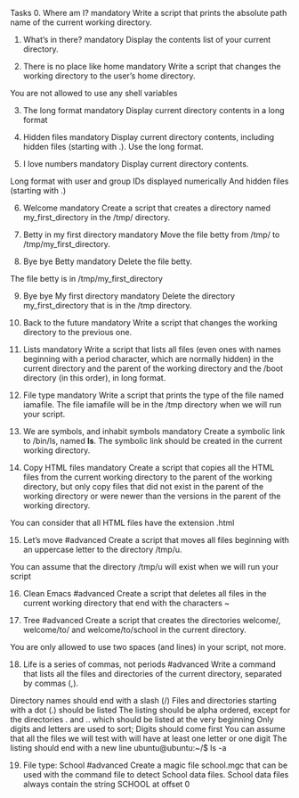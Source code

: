 Tasks
0. Where am I?
mandatory
Write a script that prints the absolute path name of the current working directory.

   
1. What’s in there?
mandatory
Display the contents list of your current directory.
   
2. There is no place like home
mandatory
Write a script that changes the working directory to the user’s home directory.

You are not allowed to use any shell variables


3. The long format
mandatory
Display current directory contents in a long format

   
4. Hidden files
mandatory
Display current directory contents, including hidden files (starting with .). Use the long format.


   
5. I love numbers
mandatory
Display current directory contents.

Long format
with user and group IDs displayed numerically
And hidden files (starting with .)

   
6. Welcome
mandatory
Create a script that creates a directory named my_first_directory in the /tmp/ directory.


   
7. Betty in my first directory
mandatory
Move the file betty from /tmp/ to /tmp/my_first_directory.

   
8. Bye bye Betty
mandatory
Delete the file betty.

The file betty is in /tmp/my_first_directory
   
9. Bye bye My first directory
mandatory
Delete the directory my_first_directory that is in the /tmp directory.


   
10. Back to the future
mandatory
Write a script that changes the working directory to the previous one.

   
11. Lists
mandatory
Write a script that lists all files (even ones with names beginning with a period character, which are normally hidden) in the current directory and the parent of the working directory and the /boot directory (in this order), in long format.

   
12. File type
mandatory
Write a script that prints the type of the file named iamafile. The file iamafile will be in the /tmp directory when we will run your script.

   
13. We are symbols, and inhabit symbols
mandatory
Create a symbolic link to /bin/ls, named __ls__. The symbolic link should be created in the current working directory.


14. Copy HTML files
mandatory
Create a script that copies all the HTML files from the current working directory to the parent of the working directory, but only copy files that did not exist in the parent of the working directory or were newer than the versions in the parent of the working directory.

You can consider that all HTML files have the extension .html


15. Let’s move
#advanced
Create a script that moves all files beginning with an uppercase letter to the directory /tmp/u.

You can assume that the directory /tmp/u will exist when we will run your script

   
16. Clean Emacs
#advanced
Create a script that deletes all files in the current working directory that end with the characters ~


   
17. Tree
#advanced
Create a script that creates the directories welcome/, welcome/to/ and welcome/to/school in the current directory.

You are only allowed to use two spaces (and lines) in your script, not more.


18. Life is a series of commas, not periods
#advanced
Write a command that lists all the files and directories of the current directory, separated by commas (,).

Directory names should end with a slash (/)
Files and directories starting with a dot (.) should be listed
The listing should be alpha ordered, except for the directories . and .. which should be listed at the very beginning
Only digits and letters are used to sort; Digits should come first
You can assume that all the files we will test with will have at least one letter or one digit
The listing should end with a new line
ubuntu@ubuntu:~/$ ls -a

   
19. File type: School
#advanced
Create a magic file school.mgc that can be used with the command file to detect School data files. School data files always contain the string SCHOOL at offset 0
